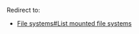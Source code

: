Redirect to:

*   [File systems#List mounted file systems](/index.php/File_systems#List_mounted_file_systems "File systems")